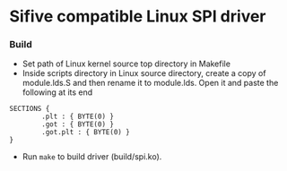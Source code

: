 # Sifive compatible Linux SPI driver

### Build
- Set path of Linux kernel source top directory in Makefile
- Inside scripts directory in Linux source directory, create a copy of module.lds.S and then rename it to module.lds. Open it and paste the following at its end
```
SECTIONS {
        .plt : { BYTE(0) }
        .got : { BYTE(0) }
        .got.plt : { BYTE(0) }
}
```
- Run `make` to build driver (build/spi.ko).
